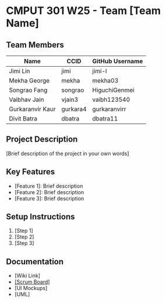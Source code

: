 # CMPUT 301 W25 - Team [Team Name]

## Team Members

| Name        | CCID   | GitHub Username |
| ----------- | ------ | --------------- |
| Jimi Lin  | jimi |   jimi-l      |
| Mekha George | mekha | mekha03    |
| Songrao Fang | songrao | HiguchiGenmei     |
| Vaibhav Jain | vjain3 | vaibh123540     |
|Gurkaranvir Kaur|gurkara4 | gurkaranvirr    |
| Divit Batra| dbatra | dbatra11     |

## Project Description

[Brief description of the project in your own words]

## Key Features

- [Feature 1]: Brief description
- [Feature 2]: Brief description
- [Feature 3]: Brief description

## Setup Instructions

1. [Step 1]
2. [Step 2]
3. [Step 3]

## Documentation

- [Wiki Link]
- [[Scrum Board]](https://github.com/orgs/cmput301-w25/projects/52)
- [UI Mockups]
- [UML]
